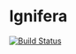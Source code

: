 # Ignifera
[![Build Status](https://travis-ci.org/fthomas/ignifera.svg?branch=master)](https://travis-ci.org/fthomas/ignifera)
